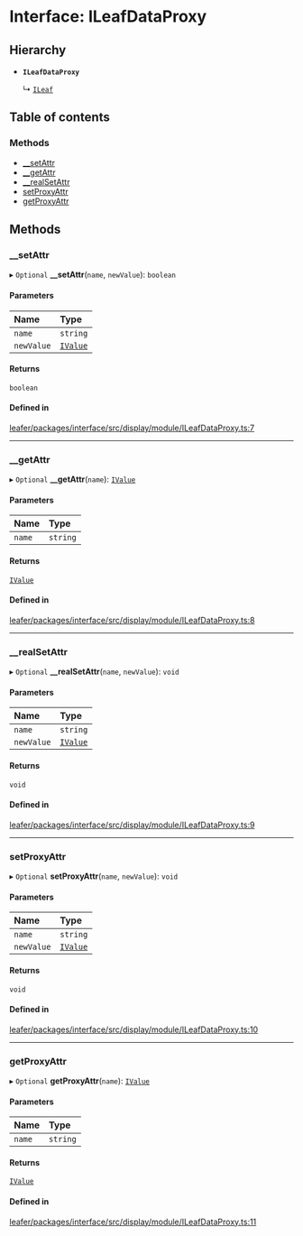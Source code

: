 # Interface: ILeafDataProxy

## Hierarchy

- **`ILeafDataProxy`**

  ↳ [`ILeaf`](ILeaf.md)

## Table of contents

### Methods

- [\_\_setAttr](ILeafDataProxy.md#__setattr)
- [\_\_getAttr](ILeafDataProxy.md#__getattr)
- [\_\_realSetAttr](ILeafDataProxy.md#__realsetattr)
- [setProxyAttr](ILeafDataProxy.md#setproxyattr)
- [getProxyAttr](ILeafDataProxy.md#getproxyattr)

## Methods

### \_\_setAttr

▸ `Optional` **__setAttr**(`name`, `newValue`): `boolean`

#### Parameters

| Name | Type |
| :------ | :------ |
| `name` | `string` |
| `newValue` | [`IValue`](../modules.md#ivalue) |

#### Returns

`boolean`

#### Defined in

[leafer/packages/interface/src/display/module/ILeafDataProxy.ts:7](https://github.com/leaferjs/leafer/blob/0c6b9de/packages/interface/src/display/module/ILeafDataProxy.ts#L7)

___

### \_\_getAttr

▸ `Optional` **__getAttr**(`name`): [`IValue`](../modules.md#ivalue)

#### Parameters

| Name | Type |
| :------ | :------ |
| `name` | `string` |

#### Returns

[`IValue`](../modules.md#ivalue)

#### Defined in

[leafer/packages/interface/src/display/module/ILeafDataProxy.ts:8](https://github.com/leaferjs/leafer/blob/0c6b9de/packages/interface/src/display/module/ILeafDataProxy.ts#L8)

___

### \_\_realSetAttr

▸ `Optional` **__realSetAttr**(`name`, `newValue`): `void`

#### Parameters

| Name | Type |
| :------ | :------ |
| `name` | `string` |
| `newValue` | [`IValue`](../modules.md#ivalue) |

#### Returns

`void`

#### Defined in

[leafer/packages/interface/src/display/module/ILeafDataProxy.ts:9](https://github.com/leaferjs/leafer/blob/0c6b9de/packages/interface/src/display/module/ILeafDataProxy.ts#L9)

___

### setProxyAttr

▸ `Optional` **setProxyAttr**(`name`, `newValue`): `void`

#### Parameters

| Name | Type |
| :------ | :------ |
| `name` | `string` |
| `newValue` | [`IValue`](../modules.md#ivalue) |

#### Returns

`void`

#### Defined in

[leafer/packages/interface/src/display/module/ILeafDataProxy.ts:10](https://github.com/leaferjs/leafer/blob/0c6b9de/packages/interface/src/display/module/ILeafDataProxy.ts#L10)

___

### getProxyAttr

▸ `Optional` **getProxyAttr**(`name`): [`IValue`](../modules.md#ivalue)

#### Parameters

| Name | Type |
| :------ | :------ |
| `name` | `string` |

#### Returns

[`IValue`](../modules.md#ivalue)

#### Defined in

[leafer/packages/interface/src/display/module/ILeafDataProxy.ts:11](https://github.com/leaferjs/leafer/blob/0c6b9de/packages/interface/src/display/module/ILeafDataProxy.ts#L11)
